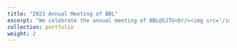 ```yaml
---
title: "2021 Annual Meeting of BBL"
excerpt: "We celebrate the annual meeting of BBL@SJTU<br/><img src='/images/portfolio/BBL2021.png'>"
collection: portfolio
weight: 2
---
```

